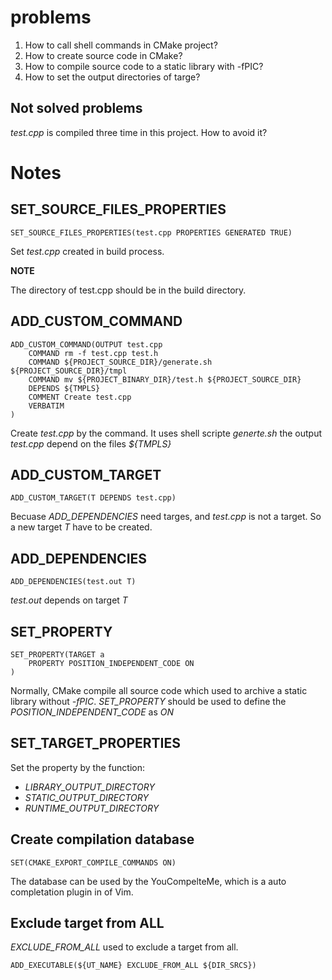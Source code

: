 # problems

1. How to call shell commands in CMake project?
2. How to create source code in CMake?
3. How to compile source code to a static library with -fPIC?
4. How to set the output directories of targe?

## Not solved problems

*test.cpp* is compiled three time in this project.
How to avoid it?

# Notes

## SET_SOURCE_FILES_PROPERTIES

	SET_SOURCE_FILES_PROPERTIES(test.cpp PROPERTIES GENERATED TRUE)

Set *test.cpp* created in build process.

**NOTE**

The directory of test.cpp should be in the build directory.

## ADD_CUSTOM_COMMAND

	ADD_CUSTOM_COMMAND(OUTPUT test.cpp
		COMMAND rm -f test.cpp test.h
		COMMAND ${PROJECT_SOURCE_DIR}/generate.sh ${PROJECT_SOURCE_DIR}/tmpl
		COMMAND mv ${PROJECT_BINARY_DIR}/test.h ${PROJECT_SOURCE_DIR}
		DEPENDS ${TMPLS}
		COMMENT Create test.cpp
		VERBATIM
	)

Create *test.cpp* by the command. 
It uses shell scripte *generte.sh* 
the output *test.cpp* depend on the files *${TMPLS}*

## ADD_CUSTOM_TARGET

	ADD_CUSTOM_TARGET(T DEPENDS test.cpp)

Becuase *ADD_DEPENDENCIES* need targes, and *test.cpp* is not a target.
So a new target *T* have to be created.

## ADD_DEPENDENCIES

	ADD_DEPENDENCIES(test.out T)

*test.out* depends on target *T*

## SET_PROPERTY

	SET_PROPERTY(TARGET a 
		PROPERTY POSITION_INDEPENDENT_CODE ON
	)

Normally, CMake compile all source code which used to archive a static 
library without *-fPIC*. 
*SET_PROPERTY* should be used to define the *POSITION_INDEPENDENT_CODE* 
as *ON*

## SET_TARGET_PROPERTIES

Set the property by the function: 

- *LIBRARY_OUTPUT_DIRECTORY*
- *STATIC_OUTPUT_DIRECTORY*
- *RUNTIME_OUTPUT_DIRECTORY*

## Create compilation database

	SET(CMAKE_EXPORT_COMPILE_COMMANDS ON)

The database can be used by the YouCompelteMe, which is 
a auto completation plugin in of Vim.

## Exclude target from ALL
*EXCLUDE_FROM_ALL* used to exclude a target from all.

    ADD_EXECUTABLE(${UT_NAME} EXCLUDE_FROM_ALL ${DIR_SRCS})
